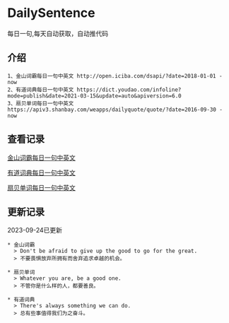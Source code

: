 # DailySentence

每日一句,每天自动获取，自动推代码

## 介绍

```
1、金山词霸每日一句中英文 http://open.iciba.com/dsapi/?date=2018-01-01 - now
2、有道词典每日一句中英文 https://dict.youdao.com/infoline?mode=publish&date=2021-03-15&update=auto&apiversion=6.0
3、扇贝单词每日一句中英文 https://apiv3.shanbay.com/weapps/dailyquote/quote/?date=2016-09-30 - now
```

## 查看记录

[金山词霸每日一句中英文](./data/iciba/)

[有道词典每日一句中英文](./data/youdao/)

[扇贝单词每日一句中英文](./data/shanbay/)

## 更新记录
2023-09-24已更新 
```
* 金山词霸
  > Don't be afraid to give up the good to go for the great. 
  > 不要畏惧放弃所拥有而舍弃追求卓越的机会。

* 扇贝单词
  > Whatever you are, be a good one.
  > 不管你是什么样的人，都要善良。

* 有道词典
  > There's always something we can do.
  > 总有些事值得我们为之奋斗。

```
